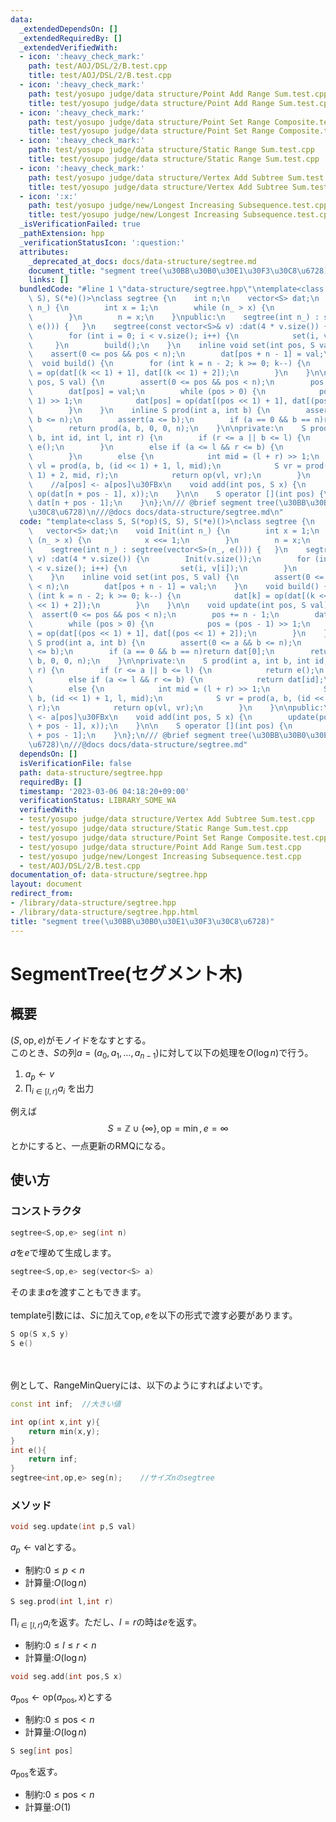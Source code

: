 ```yaml
---
data:
  _extendedDependsOn: []
  _extendedRequiredBy: []
  _extendedVerifiedWith:
  - icon: ':heavy_check_mark:'
    path: test/AOJ/DSL/2/B.test.cpp
    title: test/AOJ/DSL/2/B.test.cpp
  - icon: ':heavy_check_mark:'
    path: test/yosupo judge/data structure/Point Add Range Sum.test.cpp
    title: test/yosupo judge/data structure/Point Add Range Sum.test.cpp
  - icon: ':heavy_check_mark:'
    path: test/yosupo judge/data structure/Point Set Range Composite.test.cpp
    title: test/yosupo judge/data structure/Point Set Range Composite.test.cpp
  - icon: ':heavy_check_mark:'
    path: test/yosupo judge/data structure/Static Range Sum.test.cpp
    title: test/yosupo judge/data structure/Static Range Sum.test.cpp
  - icon: ':heavy_check_mark:'
    path: test/yosupo judge/data structure/Vertex Add Subtree Sum.test.cpp
    title: test/yosupo judge/data structure/Vertex Add Subtree Sum.test.cpp
  - icon: ':x:'
    path: test/yosupo judge/new/Longest Increasing Subsequence.test.cpp
    title: test/yosupo judge/new/Longest Increasing Subsequence.test.cpp
  _isVerificationFailed: true
  _pathExtension: hpp
  _verificationStatusIcon: ':question:'
  attributes:
    _deprecated_at_docs: docs/data-structure/segtree.md
    document_title: "segment tree(\u30BB\u30B0\u30E1\u30F3\u30C8\u6728)"
    links: []
  bundledCode: "#line 1 \"data-structure/segtree.hpp\"\ntemplate<class S, S(*op)(S,\
    \ S), S(*e)()>\nclass segtree {\n    int n;\n    vector<S> dat;\n    void Init(int\
    \ n_) {\n        int x = 1;\n        while (n_ > x) {\n            x <<= 1;\n\
    \        }\n        n = x;\n    }\npublic:\n    segtree(int n_) : segtree(vector<S>(n_,\
    \ e())) {   }\n    segtree(const vector<S>& v) :dat(4 * v.size()) {\n        Init(v.size());\n\
    \        for (int i = 0; i < v.size(); i++) {\n            set(i, v[i]);\n   \
    \     }\n        build();\n    }\n    inline void set(int pos, S val) {\n    \
    \    assert(0 <= pos && pos < n);\n        dat[pos + n - 1] = val;\n    }\n  \
    \  void build() {\n        for (int k = n - 2; k >= 0; k--) {\n            dat[k]\
    \ = op(dat[(k << 1) + 1], dat[(k << 1) + 2]);\n        }\n    }\n\n    void update(int\
    \ pos, S val) {\n        assert(0 <= pos && pos < n);\n        pos += n - 1;\n\
    \        dat[pos] = val;\n        while (pos > 0) {\n            pos = (pos -\
    \ 1) >> 1;\n            dat[pos] = op(dat[(pos << 1) + 1], dat[(pos << 1) + 2]);\n\
    \        }\n    }\n    inline S prod(int a, int b) {\n        assert(0 <= a &&\
    \ b <= n);\n        assert(a <= b);\n        if (a == 0 && b == n)return dat[0];\n\
    \        return prod(a, b, 0, 0, n);\n    }\n\nprivate:\n    S prod(int a, int\
    \ b, int id, int l, int r) {\n        if (r <= a || b <= l) {\n            return\
    \ e();\n        }\n        else if (a <= l && r <= b) {\n            return dat[id];\n\
    \        }\n        else {\n            int mid = (l + r) >> 1;\n            S\
    \ vl = prod(a, b, (id << 1) + 1, l, mid);\n            S vr = prod(a, b, (id <<\
    \ 1) + 2, mid, r);\n            return op(vl, vr);\n        }\n    }\n\npublic:\n\
    \    //a[pos] <- a[pos]\u30FBx\n    void add(int pos, S x) {\n        update(pos,\
    \ op(dat[n + pos - 1], x));\n    }\n\n    S operator [](int pos) {\n        return\
    \ dat[n + pos - 1];\n    }\n};\n/// @brief segment tree(\u30BB\u30B0\u30E1\u30F3\
    \u30C8\u6728)\n///@docs docs/data-structure/segtree.md\n"
  code: "template<class S, S(*op)(S, S), S(*e)()>\nclass segtree {\n    int n;\n \
    \   vector<S> dat;\n    void Init(int n_) {\n        int x = 1;\n        while\
    \ (n_ > x) {\n            x <<= 1;\n        }\n        n = x;\n    }\npublic:\n\
    \    segtree(int n_) : segtree(vector<S>(n_, e())) {   }\n    segtree(const vector<S>&\
    \ v) :dat(4 * v.size()) {\n        Init(v.size());\n        for (int i = 0; i\
    \ < v.size(); i++) {\n            set(i, v[i]);\n        }\n        build();\n\
    \    }\n    inline void set(int pos, S val) {\n        assert(0 <= pos && pos\
    \ < n);\n        dat[pos + n - 1] = val;\n    }\n    void build() {\n        for\
    \ (int k = n - 2; k >= 0; k--) {\n            dat[k] = op(dat[(k << 1) + 1], dat[(k\
    \ << 1) + 2]);\n        }\n    }\n\n    void update(int pos, S val) {\n      \
    \  assert(0 <= pos && pos < n);\n        pos += n - 1;\n        dat[pos] = val;\n\
    \        while (pos > 0) {\n            pos = (pos - 1) >> 1;\n            dat[pos]\
    \ = op(dat[(pos << 1) + 1], dat[(pos << 1) + 2]);\n        }\n    }\n    inline\
    \ S prod(int a, int b) {\n        assert(0 <= a && b <= n);\n        assert(a\
    \ <= b);\n        if (a == 0 && b == n)return dat[0];\n        return prod(a,\
    \ b, 0, 0, n);\n    }\n\nprivate:\n    S prod(int a, int b, int id, int l, int\
    \ r) {\n        if (r <= a || b <= l) {\n            return e();\n        }\n\
    \        else if (a <= l && r <= b) {\n            return dat[id];\n        }\n\
    \        else {\n            int mid = (l + r) >> 1;\n            S vl = prod(a,\
    \ b, (id << 1) + 1, l, mid);\n            S vr = prod(a, b, (id << 1) + 2, mid,\
    \ r);\n            return op(vl, vr);\n        }\n    }\n\npublic:\n    //a[pos]\
    \ <- a[pos]\u30FBx\n    void add(int pos, S x) {\n        update(pos, op(dat[n\
    \ + pos - 1], x));\n    }\n\n    S operator [](int pos) {\n        return dat[n\
    \ + pos - 1];\n    }\n};\n/// @brief segment tree(\u30BB\u30B0\u30E1\u30F3\u30C8\
    \u6728)\n///@docs docs/data-structure/segtree.md"
  dependsOn: []
  isVerificationFile: false
  path: data-structure/segtree.hpp
  requiredBy: []
  timestamp: '2023-03-06 04:18:20+09:00'
  verificationStatus: LIBRARY_SOME_WA
  verifiedWith:
  - test/yosupo judge/data structure/Vertex Add Subtree Sum.test.cpp
  - test/yosupo judge/data structure/Static Range Sum.test.cpp
  - test/yosupo judge/data structure/Point Set Range Composite.test.cpp
  - test/yosupo judge/data structure/Point Add Range Sum.test.cpp
  - test/yosupo judge/new/Longest Increasing Subsequence.test.cpp
  - test/AOJ/DSL/2/B.test.cpp
documentation_of: data-structure/segtree.hpp
layout: document
redirect_from:
- /library/data-structure/segtree.hpp
- /library/data-structure/segtree.hpp.html
title: "segment tree(\u30BB\u30B0\u30E1\u30F3\u30C8\u6728)"
---
```

# SegmentTree(セグメント木)
## 概要
$(S,\text{op},e)$がモノイドをなすとする。\
このとき、$S$の列$a=(a_0,a_1,\dots,a_{n-1})$に対して以下の処理を$O(\log n)$で行う。

1. $a_p\leftarrow v$
1. $\prod_{i\in[l,r)}{a_i}$ を出力

例えば$$S=\mathbb{Z}\cup\{\infty\},\text{op}=\min,e=\infty$$とかにすると、一点更新のRMQになる。
## 使い方
### コンストラクタ
```cpp
segtree<S,op,e> seg(int n)
```
$a$を$e$で埋めて生成します。
```cpp
segtree<S,op,e> seg(vector<S> a)
```
そのまま$a$を渡すこともできます。
\
\
template引数には、$S$に加えて$\text{op},e$を以下の形式で渡す必要があります。
```cpp
S op(S x,S y)
S e()
```
\
\
例として、RangeMinQueryには、以下のようにすればよいです。
```cpp
const int inf;  //大きい値

int op(int x,int y){
    return min(x,y);
}
int e(){
    return inf;
}
segtree<int,op,e> seg(n);    //サイズnのsegtree
```

### メソッド
```cpp
void seg.update(int p,S val)
```
$a_p\leftarrow \text{val}$とする。
- 制約:$0\leq p<n$
- 計算量:$O(\log n)$

```cpp
S seg.prod(int l,int r)
```
$\prod_{i\in[l,r)}{a_i}$を返す。ただし、$l=r$の時は$e$を返す。
- 制約:$0\leq l\leq r <n$
- 計算量:$O(\log n)$

```cpp
void seg.add(int pos,S x)
```
$a_{\text{pos}}\leftarrow \text{op}(a_{\text{pos}},x)$とする
- 制約:$0\leq \text{pos}<n$
- 計算量:$O(\log n)$

```cpp
S seg[int pos]
```
$a_{\text{pos}}$を返す。
- 制約:$0\leq \text{pos} <n$
- 計算量:$O(1)$